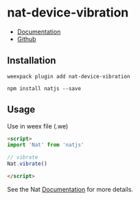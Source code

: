 # nat-device-vibration

- [Documentation](http://natjs.com/#/#vibration)
- [Github](https://github.com/natjs/weex-nat-device-vibration)

## Installation
```
weexpack plugin add nat-device-vibration
```

```
npm install natjs --save
```

## Usage

Use in weex file (.we)

```html
<script>
import 'Nat' from 'natjs'

// vibrate
Nat.vibrate()

</script>
```

See the Nat [Documentation](http://natjs.com/) for more details.
